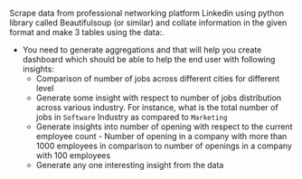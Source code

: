 Scrape data from professional networking platform Linkedin using python library called Beautifulsoup (or similar) and collate information in the given format and make 3 tables using the data:.
- You need to generate aggregations and that will help you create dashboard which should be able to help the end user with following insights:
    - Comparison of number of jobs across different cities for different level
    - Generate some insight with respect to number of jobs distribution across various industry. For instance, what is the total number of jobs in `Software` Industry as compared to `Marketing`
    - Generate insights into number of opening with respect to the current employee count - Number of opening in a company with more than 1000 employees in comparison to number of openings in a company with 100 employees
    - Generate any one interesting insight from the data
